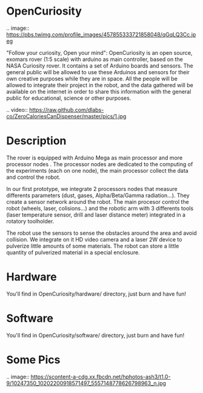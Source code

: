 OpenCuriosity
=============

.. image:: https://pbs.twimg.com/profile_images/457855333721858048/qGqLQ3Cc.jpeg

"Follow your curiosity, Open your mind": OpenCuriosity is an open source, exomars rover (1:5 scale) with arduino as main controller, based on the NASA Curiosity rover. It contains a set of Arduino boards and sensors. The general public will be allowed to use these Arduinos and sensors for their own creative purposes while they are in space. All the people will be allowed to integrate their project in the robot, and the data gathered will be available on the internet in order to share this information with the general public for educational, science or other purposes.

.. video:: https://raw.github.com/dlabs-co/ZeroCaloriesCanDispenser/master/pics/1.jpg


Description
=============

The rover is equipped with Arduino Mega as main processor and more processor nodes . The processor nodes are dedicated to the computing of the experiments (each on one node), the main processor collect the data and control the robot. 

In our first prototype, we integrate 2 processors nodes that measure differents parameters (dust, gases, Alpha/Beta/Gamma radiation...). They create a sensor network around the robot. The main procesor control the robot (wheels, laser, colisions...) and the robotic arm with 3 differents tools (laser temperature sensor, drill and laser distance meter) integrated in a rotatory toolholder.

The robot use the sensors to sense the obstacles around the area and avoid collision. We integrate on it HD video camera and a laser 2W device to pulverize little amounts of some materials. The robot can store a little quantity of pulverized material in a special enclosure.


Hardware
=============
You'll find  in OpenCuriosity/hardware/ directory, just burn and have fun!

Software
=============
You'll find  in OpenCuriosity/software/ directory, just burn and have fun!

Some Pics
=============

.. image:: https://scontent-a-cdg.xx.fbcdn.net/hphotos-ash3/t1.0-9/10247350_10202200918571497_5557148778626798963_n.jpg

